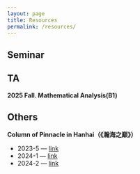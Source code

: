 ```yaml
---
layout: page
title: Resources
permalink: /resources/
---
```


## Seminar

## TA

**2025 Fall. Mathematical Analysis(B1)**

## Others

**Column of Pinnacle in Hanhai（《瀚海之巅》）**  
- 2023-5 — <a href="#" title="Replace # with your link">link</a>  
- 2024-1 — <a href="#" title="Replace # with your link">link</a>  
- 2024-2 — <a href="#" title="Replace # with your link">link</a>  


